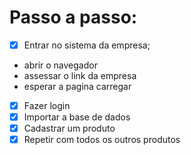 # Passo a passo:

* [X] Entrar no sistema da empresa;

* abrir o navegador
* assessar o link da empresa
* esperar a pagina carregar

* [X] Fazer login
* [X] Importar a base de dados
* [X] Cadastrar um produto
* [X] Repetir com todos os outros produtos
